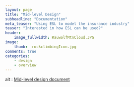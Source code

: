 ```yaml
---
layout: page
title: "Mid-level Design"
subheadline: "Documentation"
meta_teaser: "Using ESL to model the insurance industry"
teaser: "Interested in how ESL can be used?"
header:
    image_fullwidth: RauwolfMtnCloud.JPG
image:
    thumb:  rockclimbingIcon.jpg
comments: true
categories:
    - design
    - overview
---
```

<div>
  <object data="{{site.url}}/documents/midlevel.pdf" type="application/pdf" width="700" height="1000">
alt : <a href="{{site.url}}/documents/midlevel.pdf">Mid-level design document</a>
</object>
</div>
